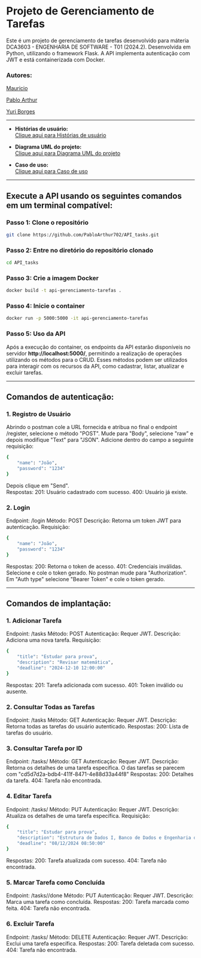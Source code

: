 # **Projeto de Gerenciamento de Tarefas**

Este é um projeto de gerenciamento de tarefas desenvolvido para máteria DCA3603 - ENGENHARIA DE SOFTWARE - T01 (2024.2). Desenvolvida em Python, utilizando o framework Flask. A API implementa autenticação com JWT e está containerizada com Docker.

### **Autores:**

[Mauricio](https://github.com/MauricioMatheus)

[Pablo Arthur](https://github.com/PabloArthur702)

[Yuri Borges](https://github.com/YuriFBorges)

---

- **Histórias de usuário:**  
  [Clique aqui para Histórias de usuário](https://drive.google.com/drive/folders/141v8i4cvNGrrzBccZesZNT_eU48w4BHv?usp=sharing)  

- **Diagrama UML do projeto:**  
  [Clique aqui para Diagrama UML do projeto](https://drive.google.com/drive/folders/1sM3cB320fvlwXP4lYR8_cxHk7plEDnPT?usp=sharing)  

- **Caso de uso:**  
  [Clique aqui para Caso de uso](https://drive.google.com/drive/folders/1zfTk6-IrFdoyXAVV9pJAegro8bxOK0Jq?usp=sharing)
  
---

## **Execute a API usando os seguintes comandos em um terminal compatível:**

### **Passo 1: Clone o repositório**
```bash
git clone https://github.com/PabloArthur702/API_tasks.git
```
### **Passo 2: Entre no diretório do repositório clonado**
```bash
cd API_tasks
```

### **Passo 3: Crie a imagem Docker**
```bash
docker build -t api-gerenciamento-tarefas .
```

### **Passo 4: Inicie o container**
```bash
docker run -p 5000:5000 -it api-gerenciamento-tarefas
```

### **Passo 5: Uso da API**
Após a execução do container, os endpoints da API estarão disponíveis no servidor **http://localhost:5000/**, permitindo a realização de operações utilizando os métodos para o CRUD. Esses métodos podem ser utilizados para interagir com os recursos da API, como cadastrar, listar, atualizar e excluir tarefas.

---

## **Comandos de autenticação:**

### **1. Registro de Usuário**
Abrindo o postman cole a URL fornecida e atribua no final o endpoint /register, selecione o método "POST". Mude para "Body", selecione "raw" e depois modifique "Text" para "JSON". Adicione dentro do campo a seguinte requisição:
```bash
{
    "name": "João",
    "password": "1234"
}
```
Depois clique em "Send".  
Respostas:
201: Usuário cadastrado com sucesso.
400: Usuário já existe.
### **2. Login**
Endpoint: /login
Método: POST
Descrição: Retorna um token JWT para autenticação.
Requisição:
```bash
{
    "name": "João",
    "password": "1234"
}
```
Respostas:
200: Retorna o token de acesso.
401: Credenciais inválidas. 
Selecione e cole o token gerado. No postman mude para "Authorization". Em "Auth type" selecione "Bearer Token" e cole o token gerado.

---

## **Comandos de implantação:**

### **1. Adicionar Tarefa**
Endpoint: /tasks
Método: POST
Autenticação: Requer JWT.
Descrição: Adiciona uma nova tarefa.
Requisição:
```bash
{
    "title": "Estudar para prova",
    "description": "Revisar matemática",
    "deadline": "2024-12-10 12:00:00"
}
```
Respostas:
201: Tarefa adicionada com sucesso.
401: Token inválido ou ausente.
### **2. Consultar Todas as Tarefas**
Endpoint: /tasks
Método: GET
Autenticação: Requer JWT.
Descrição: Retorna todas as tarefas do usuário autenticado.
Respostas:
200: Lista de tarefas do usuário.
### **3. Consultar Tarefa por ID**
Endpoint: /tasks/<id>
Método: GET
Autenticação: Requer JWT.
Descrição: Retorna os detalhes de uma tarefa específica.
O <id> das tarefas se parecem com "cd5d7d2a-bdb4-411f-8471-4e88d33a44f8"
Respostas:
200: Detalhes da tarefa.
404: Tarefa não encontrada.
### **4. Editar Tarefa**
Endpoint: /tasks/<id>
Método: PUT
Autenticação: Requer JWT.
Descrição: Atualiza os detalhes de uma tarefa específica.
Requisição:
```bash
{
    "title": "Estudar para prova",
    "description": "Estrutura de Dados I, Banco de Dados e Engenharia de Software",
    "deadline": "08/12/2024 08:50:00"
}
```
Respostas:
200: Tarefa atualizada com sucesso.
404: Tarefa não encontrada.
### **5. Marcar Tarefa como Concluída**
Endpoint: /tasks/<id>/done
Método: PUT
Autenticação: Requer JWT.
Descrição: Marca uma tarefa como concluída.
Respostas:
200: Tarefa marcada como feita.
404: Tarefa não encontrada.
### **6. Excluir Tarefa**
Endpoint: /tasks/<id>
Método: DELETE
Autenticação: Requer JWT.
Descrição: Exclui uma tarefa específica.
Respostas:
200: Tarefa deletada com sucesso.
404: Tarefa não encontrada.
